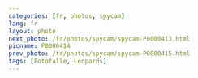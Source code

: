 ```yaml
---
categories: [fr, photos, spycam]
lang: fr
layout: photo
next_photo: /fr/photos/spycam/spycam-P0000413.html
picname: P0000414
prev_photo: /fr/photos/spycam/spycam-P0000415.html
tags: [Fotofalle, Leopards]
---
```

